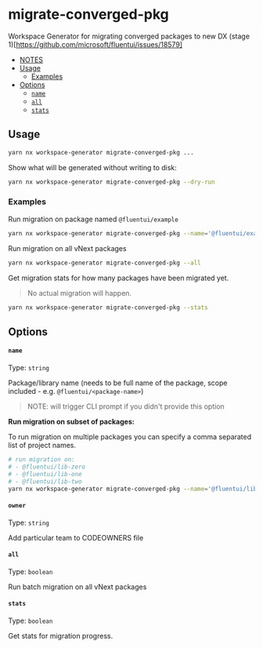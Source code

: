 # migrate-converged-pkg

Workspace Generator for migrating converged packages to new DX (stage 1)[https://github.com/microsoft/fluentui/issues/18579]

<!-- toc -->

- [NOTES](#notes)
- [Usage](#usage)
  - [Examples](#examples)
- [Options](#options)
  - [`name`](#name)
  - [`all`](#all)
  - [`stats`](#stats)

<!-- tocstop -->

## Usage

```sh
yarn nx workspace-generator migrate-converged-pkg ...
```

Show what will be generated without writing to disk:

```sh
yarn nx workspace-generator migrate-converged-pkg --dry-run
```

### Examples

Run migration on package named `@fluentui/example`

```sh
yarn nx workspace-generator migrate-converged-pkg --name='@fluentui/example'
```

Run migration on all vNext packages

```sh
yarn nx workspace-generator migrate-converged-pkg --all
```

Get migration stats for how many packages have been migrated yet.

> No actual migration will happen.

```sh
yarn nx workspace-generator migrate-converged-pkg --stats
```

## Options

#### `name`

Type: `string`

Package/library name (needs to be full name of the package, scope included - e.g. `@fluentui/<package-name>`)

> NOTE: will trigger CLI prompt if you didn't provide this option

**Run migration on subset of packages:**

To run migration on multiple packages you can specify a comma separated list of project names.

```sh
# run migration on:
# - @fluentui/lib-zero
# - @fluentui/lib-one
# - @fluentui/lib-two
yarn nx workspace-generator migrate-converged-pkg --name='@fluentui/lib-zero,@fluentui/lib-one,@fluentui/lib-two'
```

#### `owner`

Type: `string`

Add particular team to CODEOWNERS file

#### `all`

Type: `boolean`

Run batch migration on all vNext packages

#### `stats`

Type: `boolean`

Get stats for migration progress.
